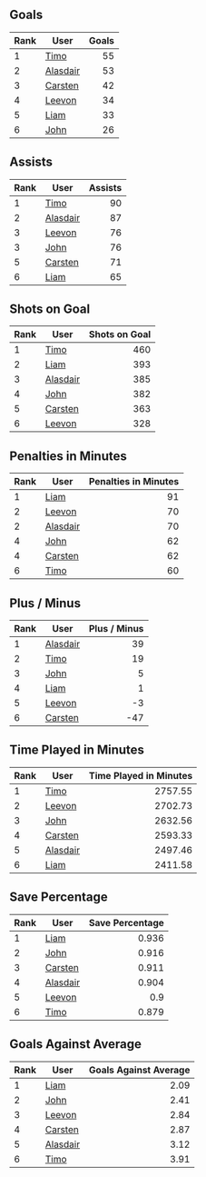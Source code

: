 ## Goals
| Rank | User | Goals |
| :--- | ---- | ---------: |
| 1 | [Timo](https://github.com/llevasseur/world-juniors-2022/blob/main/ROSTERS.md#Timo) |  55 |
| 2 | [Alasdair](https://github.com/llevasseur/world-juniors-2022/blob/main/ROSTERS.md#Alasdair) |  53 |
| 3 | [Carsten](https://github.com/llevasseur/world-juniors-2022/blob/main/ROSTERS.md#Carsten) |  42 |
| 4 | [Leevon](https://github.com/llevasseur/world-juniors-2022/blob/main/ROSTERS.md#Leevon) |  34 |
| 5 | [Liam](https://github.com/llevasseur/world-juniors-2022/blob/main/ROSTERS.md#Liam) |  33 |
| 6 | [John](https://github.com/llevasseur/world-juniors-2022/blob/main/ROSTERS.md#John) |  26 |
## Assists
| Rank | User | Assists |
| :--- | ---- | ---------: |
| 1 | [Timo](https://github.com/llevasseur/world-juniors-2022/blob/main/ROSTERS.md#Timo) |  90 |
| 2 | [Alasdair](https://github.com/llevasseur/world-juniors-2022/blob/main/ROSTERS.md#Alasdair) |  87 |
| 3 | [Leevon](https://github.com/llevasseur/world-juniors-2022/blob/main/ROSTERS.md#Leevon) |  76 |
| 3 | [John](https://github.com/llevasseur/world-juniors-2022/blob/main/ROSTERS.md#John) |  76 |
| 5 | [Carsten](https://github.com/llevasseur/world-juniors-2022/blob/main/ROSTERS.md#Carsten) |  71 |
| 6 | [Liam](https://github.com/llevasseur/world-juniors-2022/blob/main/ROSTERS.md#Liam) |  65 |
## Shots on Goal
| Rank | User | Shots on Goal |
| :--- | ---- | ---------: |
| 1 | [Timo](https://github.com/llevasseur/world-juniors-2022/blob/main/ROSTERS.md#Timo) |  460 |
| 2 | [Liam](https://github.com/llevasseur/world-juniors-2022/blob/main/ROSTERS.md#Liam) |  393 |
| 3 | [Alasdair](https://github.com/llevasseur/world-juniors-2022/blob/main/ROSTERS.md#Alasdair) |  385 |
| 4 | [John](https://github.com/llevasseur/world-juniors-2022/blob/main/ROSTERS.md#John) |  382 |
| 5 | [Carsten](https://github.com/llevasseur/world-juniors-2022/blob/main/ROSTERS.md#Carsten) |  363 |
| 6 | [Leevon](https://github.com/llevasseur/world-juniors-2022/blob/main/ROSTERS.md#Leevon) |  328 |
## Penalties in Minutes
| Rank | User | Penalties in Minutes |
| :--- | ---- | ---------: |
| 1 | [Liam](https://github.com/llevasseur/world-juniors-2022/blob/main/ROSTERS.md#Liam) |  91 |
| 2 | [Leevon](https://github.com/llevasseur/world-juniors-2022/blob/main/ROSTERS.md#Leevon) |  70 |
| 2 | [Alasdair](https://github.com/llevasseur/world-juniors-2022/blob/main/ROSTERS.md#Alasdair) |  70 |
| 4 | [John](https://github.com/llevasseur/world-juniors-2022/blob/main/ROSTERS.md#John) |  62 |
| 4 | [Carsten](https://github.com/llevasseur/world-juniors-2022/blob/main/ROSTERS.md#Carsten) |  62 |
| 6 | [Timo](https://github.com/llevasseur/world-juniors-2022/blob/main/ROSTERS.md#Timo) |  60 |
## Plus / Minus
| Rank | User | Plus / Minus |
| :--- | ---- | ---------: |
| 1 | [Alasdair](https://github.com/llevasseur/world-juniors-2022/blob/main/ROSTERS.md#Alasdair) |  39 |
| 2 | [Timo](https://github.com/llevasseur/world-juniors-2022/blob/main/ROSTERS.md#Timo) |  19 |
| 3 | [John](https://github.com/llevasseur/world-juniors-2022/blob/main/ROSTERS.md#John) |  5 |
| 4 | [Liam](https://github.com/llevasseur/world-juniors-2022/blob/main/ROSTERS.md#Liam) |  1 |
| 5 | [Leevon](https://github.com/llevasseur/world-juniors-2022/blob/main/ROSTERS.md#Leevon) |  -3 |
| 6 | [Carsten](https://github.com/llevasseur/world-juniors-2022/blob/main/ROSTERS.md#Carsten) |  -47 |
## Time Played in Minutes
| Rank | User | Time Played in Minutes |
| :--- | ---- | ---------: |
| 1 | [Timo](https://github.com/llevasseur/world-juniors-2022/blob/main/ROSTERS.md#Timo) |  2757.55 |
| 2 | [Leevon](https://github.com/llevasseur/world-juniors-2022/blob/main/ROSTERS.md#Leevon) |  2702.73 |
| 3 | [John](https://github.com/llevasseur/world-juniors-2022/blob/main/ROSTERS.md#John) |  2632.56 |
| 4 | [Carsten](https://github.com/llevasseur/world-juniors-2022/blob/main/ROSTERS.md#Carsten) |  2593.33 |
| 5 | [Alasdair](https://github.com/llevasseur/world-juniors-2022/blob/main/ROSTERS.md#Alasdair) |  2497.46 |
| 6 | [Liam](https://github.com/llevasseur/world-juniors-2022/blob/main/ROSTERS.md#Liam) |  2411.58 |
## Save Percentage
| Rank | User | Save Percentage |
| :--- | ---- | ---------: |
| 1 | [Liam](https://github.com/llevasseur/world-juniors-2022/blob/main/ROSTERS.md#Liam) |  0.936 |
| 2 | [John](https://github.com/llevasseur/world-juniors-2022/blob/main/ROSTERS.md#John) |  0.916 |
| 3 | [Carsten](https://github.com/llevasseur/world-juniors-2022/blob/main/ROSTERS.md#Carsten) |  0.911 |
| 4 | [Alasdair](https://github.com/llevasseur/world-juniors-2022/blob/main/ROSTERS.md#Alasdair) |  0.904 |
| 5 | [Leevon](https://github.com/llevasseur/world-juniors-2022/blob/main/ROSTERS.md#Leevon) |  0.9 |
| 6 | [Timo](https://github.com/llevasseur/world-juniors-2022/blob/main/ROSTERS.md#Timo) |  0.879 |
## Goals Against Average
| Rank | User | Goals Against Average |
| :--- | ---- | ---------: |
| 1 | [Liam](https://github.com/llevasseur/world-juniors-2022/blob/main/ROSTERS.md#Liam) |  2.09 |
| 2 | [John](https://github.com/llevasseur/world-juniors-2022/blob/main/ROSTERS.md#John) |  2.41 |
| 3 | [Leevon](https://github.com/llevasseur/world-juniors-2022/blob/main/ROSTERS.md#Leevon) |  2.84 |
| 4 | [Carsten](https://github.com/llevasseur/world-juniors-2022/blob/main/ROSTERS.md#Carsten) |  2.87 |
| 5 | [Alasdair](https://github.com/llevasseur/world-juniors-2022/blob/main/ROSTERS.md#Alasdair) |  3.12 |
| 6 | [Timo](https://github.com/llevasseur/world-juniors-2022/blob/main/ROSTERS.md#Timo) |  3.91 |
